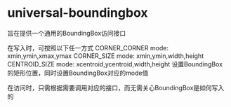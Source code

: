 # universal-boundingbox
旨在提供一个通用的BoundingBox访问接口

在写入时，可按照以下任一方式
    CORNER_CORNER mode: xmin,ymin,xmax,ymax
    CORNER_SIZE mode: xmin,ymin,width,height
    CENTROID_SIZE mode: xcentroid,ycentroid,width,height
设置BoundingBox的矩形位置，同时设置BoundingBox对应的mode值

在访问时，只需根据需要调用对应的接口，而无需关心BoundingBox是如何写入的
